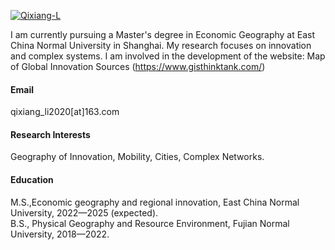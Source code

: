 

[![Qixiang-L](https://img.shields.io/badge/Qixiang_L-Github-blue)](https://github.com/Qixiang-L/)

I am currently pursuing a Master's degree in Economic Geography at East China Normal University in Shanghai. My research focuses on innovation and complex systems. 
I am involved in the development of the website: Map of Global Innovation Sources (https://www.gisthinktank.com/)

#### Email
qixiang_li2020[at]163.com

#### Research Interests
Geography of Innovation, Mobility, Cities, Complex Networks.

#### Education
M.S.,Economic geography and regional innovation, East China Normal University, 2022—2025 (expected).\
B.S., Physical Geography and Resource Environment, Fujian Normal University, 2018—2022.
